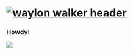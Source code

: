# [![waylon walker header](https://raw.githubusercontent.com/WaylonWalker/WaylonWalker/main/icon/gh-bannner-light-holiday.png)](https://waylonwalker.com)


### Howdy!
<!--
**cristinatorresmartinez/cristinatorresmartinez** is a ✨ _special_ ✨ repository because its `README.md` (this file) appears on your GitHub profile.
Howdy!!

I am a Software Engineer based in the Bryan College Station, TX area I am proficient in both Frontend development and Backend development. I have extensive knowledge in HTML, CSS, Javascript, Node.Js, MongoDB, and React. As a software engineer, I aspire to help bring creative projects to life and demonstrate my commitment to developing world-class software solutions for your company.

I come from a small town in Mexico. I immigrated to Arlington, TX, and then my family settled in Deep East Texas in a small town called Waskom, TX. I graduated high school and attended Texas A&M University. Working in the health field for about 4 years now I want to pursue my passion in coding. I found Leon through Reddit and became an avid follower of his on Twitch and Twitter. 

- 🔭 I’m currently working on ...
- 🌱 I’m currently learning ...
- 👯 I’m looking to collaborate on ...
- 🤔 I’m looking for help with ...
- 💬 Ask me about ...
- 📫 How to reach me: ...
- 😄 Pronouns: ...
- ⚡ Fun fact: ...
-->
![](https://komarev.com/ghpvc/?username=cristinatorresmartinez&color=blue&label=PROFILE+VIEWS)
